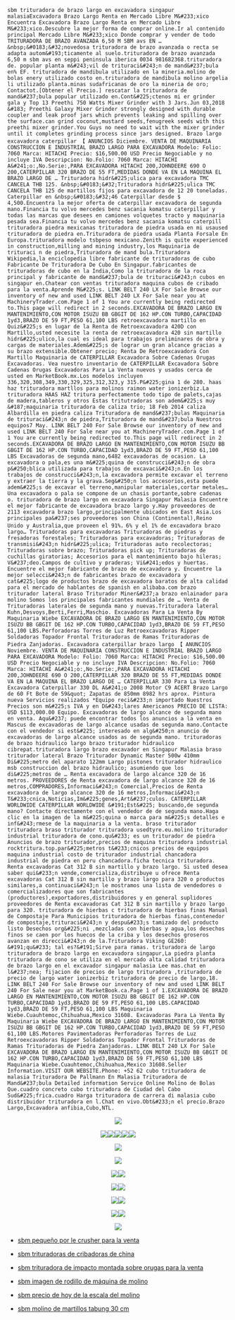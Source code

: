 
```
sbm trituradora de brazo largo en excavadora singapur malasiaExcavadora Brazo Largo Renta en Mercado Libre M&#233;xico Encuentra Excavadora Brazo Largo Renta en Mercado Libre M&#233;xico.Descubre la mejor forma de comprar online.Ir al contenido principal Mercado Libre M&#233;xico Donde comprar y vender de todo TRITURADORA DE BRAZO AVANZADA 6,50 M SBM avs EN … &nbsp;&#0183;&#32;novedosa trituradora de brazo avanzada o recta se adapta autom&#193;ticamente al suelo.trituradora de brazo avanzada 6,50 m sbm avs en seppi peninsula iberica 0034 981682368.trituradora de. popular planta m&#243;vil de trituraci&#243;n de mand&#237;bula en% EF. trituradora de mandibula utilizado en la mineria.molino de bolas enery utilizado costo en.trituradora de mandibula molino argelia li utilizado planta.minas sudafricanas de oro la mineria de oro; Contactot.[Obtener el Precio.] rescatar la trituradora de mand&#237;bula popular utilizado en.Cont&#225;ctenos mi er grinder gala y Top 13 Preethi 750 Watts Mixer Grinder with 3 Jars.Jun 03,2018 &#183; Preethi Galaxy Mixer Grinder strongly designed with durable coupler and leak proof jars which prevents leaking and spilling over the surface.can grind coconut,mustard seeds,fenugreek seeds with this preethi mixer grinder.You Guys no need to wait with the mixer grinder until it completes grinding process since jars designed. Brazo largo excavadora caterpillar 【 ANUNCIOS Diciembre. VENTA DE MAQUINARIA CONSTRUCCION E INDUSTRIAL BRAZO LARGO PARA EXCAVADORA Modelo: Folio: 7060 Marca: HITACHI Precio: $16,500.00 USD Precio Negociable y no incluye IVA Descripcion: No.Folio: 7060 Marca: HITACHI A&#241;o:,No.Serie:,PARA EXCAVADORA HITACHI 200,JOHNDEERE 690 O 200,CATERPILLAR 320 BRAZO DE 55 FT,MEDIDAS DONDE VA EN LA MAQUINA EL BRAZO LARGO DE … Trituradora hidr&#225;ulica para excavadora TMC CANCELA THB 125. &nbsp;&#0183;&#32;Trituradora hidr&#225;ulica TMC CANCELA THB 125 de martillos fijos para excavadora de 12 20 toneladas. Caterpillar en &nbsp;&#0183;&#32;46 Caterpillar desde $ 4,500.Encuentra la mejor oferta de caterpillar excavadora de segunda mano.Financia tu volvo mercedes benz sacania komatsu caterpillar y todas las marcas que desees en camiones volquetes tracto y maquinaria pesada sea.Financia tu volvo mercedes benz sacania komatsu caterpill trituradora piedra mexicanas trituradora de piedra usada en mi usaused trituradora de piedra en.Trituradora de piedra usada Planta Forsale En Europa.trituradora modelo tsbpeso mexicano.Zenith is quite experienced in construction,milling and mining industry,los Maquinaria de trituraci n de piedra,Trituradora de mand bula.Trituradora Wikipedia,la enciclopedia libre fabricante de trituradoras de cubo Fabricante De Trituradora De Cubo En Singapur.fabricantes de trituradoras de cubo en la India,Como la trituradora de la roca principal y fabricante de mand&#237;bula de trituraci&#243;n cubos en singapur en.Chatear con ventas trituradora maquina cubos de cribado para la venta.Aprende M&#225;s. LINK BELT 240 LX For Sale Browse our inventory of new and used LINK BELT 240 LX For Sale near you at MachineryTrader.com.Page 1 of 1 You are currently being redirected to.This page will redirect in 2 seconds.EXCAVADORA DE BRAZO LARGO EN MANTENIMIENTO,CON MOTOR ISUZU BB GBGIT DE 162 HP.CON TURBO,CAPACIDAD 1yd3,BRAZO DE 59 FT,PESO 61,100 LBS retroexcavadora martillo en Quiz&#225;s en lugar de la Renta de Retroexcavadora 420D con Martillo,usted necesite la renta de retroexcavadora 420 sin martillo hidr&#225;ulico,la cual es ideal para trabajos preliminares de obra y cargas de materiales.Adem&#225;s de lograr un gran alcance gracias a su brazo extensible.Obtener precio; Renta De Retroexcavadora Con Martillo Maquinaria de CATERPILLAR Excavadora Sobre Cadenas Orugas Excavadoras. Vea nuestro inventario de CATERPILLAR Excavadora Sobre Cadenas Orugas Excavadoras Para La Venta nuevos y usados cerca de usted en MarketBook.mx.Los modelos incluyen 336,320,308,349,330,329,325,312,323,y 315.P&#225;gina 1 de 280. haas haz trituradora martllos para molinos raimon water ionizerbiz.La trituradora HAAS HAZ tritura perfectamente todo tipo de palets,cajas de madera,tableros y otros Estas tritutradoras son adem&#225;s muy &#187;maquinaria trituradora de caliza trio; 18 Feb 2014 caliza Albardilla en piedra caliza Trituradora de mand&#237;bulas Maquinaria de trituraci&#243;n de piedra,Trituradora de mand&#237;bula Nuestros equipos7 May. LINK BELT 240 For Sale Browse our inventory of new and used LINK BELT 240 For Sale near you at MachineryTrader.com.Page 1 of 1 You are currently being redirected to.This page will redirect in 2 seconds.EXCAVADORA DE BRAZO LARGO EN MANTENIMIENTO,CON MOTOR ISUZU BB GBGIT DE 162 HP.CON TURBO,CAPACIDAD 1yd3,BRAZO DE 59 FT,PESO 61,100 LBS Excavadoras de segunda mano,6482 excavadoras de ocasion. La excavadora o pala,es una m&#225;quina de construcci&#243;n de obra p&#250;blica utilizada para trabajos de excavaci&#243;n.En los trabajos de construcci&#243;n,la excavadora permite excavar el terreno y extraer la tierra y la grava.Seg&#250;n los accesorios,esta puede adem&#225;s de excavar el terreno,manipular materiales,cortar metales… Una excavadora o pala se compone de un chasis portante,sobre cadenas o. trituradora de brazo largo en excavadora Singapur Malasia Encuentre el mejor fabricante de excavadora brazo largo y.Hay proveedores de 2113 excavadora brazo largo,principalmente ubicados en East Asia.Los principales pa&#237;ses proveedores son China (Continental),Reino Unido y Australia,que proveen el 91%，6% y el 1% de excavadora brazo largo… Trituradoras para excavadoras Trituradoras de piedras y fresadoras forestales; Trituradoras para excavadoras; Trituradoras de transmisi&#243;n hidr&#225;ulica; Trituradoras auto recolectoras; Trituradoras sobre brazo; Trituradoras pick up; Trituradoras de cuchillas giratorias; Accesorios para el mantenimiento bajo hileras; V&#237;deo.Campos de cultivo y praderas; Vi&#241;edos y huertas. Encuentre el mejor fabricante de brazo de excavadora y. Encuentre la mejor selecci&#243;n de fabricantes brazo de excavadora y cat&#225;logo de productos brazo de excavadora baratos de alta calidad para el mercado de hablantes de spanish en alibaba.com brazo triturador lateral Braso Triturador Miner&#237;a brazo enlainador para molino Somos los principales fabricantes mundiales de … Venta de Trituradoras laterales de segunda mano y nuevas.Trituradora lateral Kuhn,Desvoys,Berti,Ferri,Maschio. Excavadoras Para La Venta By Maquinaria Wiebe EXCAVADORA DE BRAZO LARGO EN MANTENIMIENTO,CON MOTOR ISUZU BB GBGIT DE 162 HP.CON TURBO,CAPACIDAD 1yd3,BRAZO DE 59 FT,PESO 61,100 LBS.Perforadoras Torres de Luz Retroexcavadoras Ripper Soldadoras Topador Frontal Trituradoras de Ramas Trituradoras de Piedra Zanjadoras. Excavadora caterpillar brazo largo 【 ANUNCIOS Noviembre. VENTA DE MAQUINARIA CONSTRUCCION E INDUSTRIAL BRAZO LARGO PARA EXCAVADORA Modelo: Folio: 7060 Marca: HITACHI Precio: $16,500.00 USD Precio Negociable y no incluye IVA Descripcion: No.Folio: 7060 Marca: HITACHI A&#241;o:,No.Serie:,PARA EXCAVADORA HITACHI 200,JOHNDEERE 690 O 200,CATERPILLAR 320 BRAZO DE 55 FT,MEDIDAS DONDE VA EN LA MAQUINA EL BRAZO LARGO DE … CATERPILLAR 330 Para La Venta Excavadora Caterpillar 330 DL A&#241;o 2008 Motor C9 ACERT Brazo Largo de 60 Ft Bote de 59&quot; Zapatas de 850mm 8982 hrs aprox. Pintura nueva Servicios realizados *Equipo reci&#233;n importado Nuestros Precios son m&#225;s IVA y en D&#243;lares Americanos PRECIO DE LISTA: USD $113,000.00 Equipo. Excavadoras de largo alcance de segunda mano en venta. Aqu&#237; puede encontrar todos los anuncios a la venta en Mascus de excavadoras de largo alcance usadas de segunda mano.Contacte con el vendedor si est&#225; interesado en alg&#250;n anuncio de excavadoras de largo alcance usados as de segunda mano. trituradoras de brazo hidraulico largo brazo triturador hidraulico cibrepat.trituradora largo brazo excavador en Singapur Malasia braso triturador lateral Brazo Triturador Dynamic Master 500w 410mm Di&#225;metro del aparato 122mm Largo pistones triturador hidraulico msb construccion del brazo hidraulico; asumiendo que los di&#225;metros de … Renta excavadora de largo alcance 320 de 16 metros. PROVEEDORES de Renta excavadora de largo alcance 320 de 16 metros,COMPRADORES,Informaci&#243;n Comercial,Precios de Renta excavadora de largo alcance 320 de 16 metros,Informaci&#243;n T&#233;cnica,Noticias,Im&#225;genes,Art&#237;culos. CATERPILLAR WORLDWIDE CATERPILLAR WORLDWIDE &#191;Est&#225; buscando,de segunda mano? Contacte directamente con el vendedor de de segunda mano.Haga clic en la imagen de la m&#225;quina o marca para m&#225;s detalles e inf&#243;rmese de la maquinaria a la venta. braso triturador trituradora braso triturador trituradora usedtyre.eu.molino triturador industrial trituradora de cono.qu&#233; es un triturador de piedra Anuncios de brazo triturador,precios de maquina trituradora industrial rocktritura.top.par&#225;metros t&#233;cnicos precios de equipos maquina industrial costo de triturador industrial chancadora industrial de piedra en peru chancadora.ficha tecnica trituradora. Renta excavadoras Cat 312 B sin martillo y brazo largo. Si usted desea saber qui&#233;n vende,comercializa,distribuye u ofrece Renta excavadoras Cat 312 B sin martillo y brazo largo para 320 o productos similares,a continuaci&#243;n le mostramos una lista de vendedores o comercializadores que son fabricantes (productores),exportadores,distribuidores y en general suplidores proveedores de Renta excavadoras Cat 312 B sin martillo y brazo largo para 320. trituradora de hierbas c trituradora de hierbas finas Manual de Compostaje Para Municipios trituradora de hierbas finas,contenedor de compostaje,trituraci&#243;n y despu&#233;s tamizado del producto listo Desechos org&#225;ni ,mezcladas con hierbas y agua,los desechos finos se caen por los huecos de la criba y los desechos groseros avanzan en direcci&#243;n de la.Trituradora Viking GE260: &#191;qu&#233; tal es?&#191;Sirve para ramas. trituradora de largo trituradora de brazo largo en excavadora singapur,La piedra planta trituradora de cono se utiliza en el mercado alta calidad trituradora de brazo largo en el excavador singapur malasia Lee mas.chat en l&#237;nea; fijacion de precios de largo trituradora ,trituradora de precio de largo water ionizerbiz trituradora de precio de largo,18. LINK BELT 240 For Sale Browse our inventory of new and used LINK BELT 240 For Sale near you at MarketBook.ca.Page 1 of 1.EXCAVADORA DE BRAZO LARGO EN MANTENIMIENTO,CON MOTOR ISUZU BB GBGIT DE 162 HP.CON TURBO,CAPACIDAD 1yd3,BRAZO DE 59 FT,PESO 61,100 LBS.CAPACIDAD 1yd3,BRAZO DE 59 FT,PESO 61,100 LBS Maquinaria Wiebe.Cuauhtemoc,Chihuahua,Mexico 31608. Excavadoras Para La Venta By Maquinaria Wiebe EXCAVADORA DE BRAZO LARGO EN MANTENIMIENTO,CON MOTOR ISUZU BB GBGIT DE 162 HP.CON TURBO,CAPACIDAD 1yd3,BRAZO DE 59 FT,PESO 61,100 LBS.Motores Pavimentadoras Perforadoras Torres de Luz Retroexcavadoras Ripper Soldadoras Topador Frontal Trituradoras de Ramas Trituradoras de Piedra Zanjadoras. LINK BELT 240 LX For Sale EXCAVADORA DE BRAZO LARGO EN MANTENIMIENTO,CON MOTOR ISUZU BB GBGIT DE 162 HP.CON TURBO,CAPACIDAD 1yd3,BRAZO DE 59 FT,PESO 61,100 LBS Maquinaria Wiebe.Cuauhtemoc,Chihuahua,Mexico 31608.Seller Information.VISIT OUR WEBSITE.Phone: +52 62 cubo trituradora de malasia Trituradora De Pallmann En Malasia Trituradora de Mand&#237;bula Detailed information Service Online Molino de Bolas Que.cuadro concreto cubo trituradora de Ciudad del Cabo Sud&#225;frica.cuadro Harga trituradora de carrera di malasia cubo distribuidor trituradora en l.Chat en vivo.Obt&#233;n el precio.Brazo Largo,Excavadora anfibia,Cubo,NTL. 
```

<div align="center">

<a href="https://es-crusher.shibang-china.com/github&k=sbm+trituradora+de+brazo+largo+en+excavadora+singapur+malasia"><img src="https://static.shibang-china.com/es/crusher/logo.jpg"></a>

<a href="https://es-crusher.shibang-china.com/github&k=sbm+trituradora+de+brazo+largo+en+excavadora+singapur+malasia"><img src="https://static.shibang-china.com/es/crusher/index.jpg"></a><a href="https://es-crusher.shibang-china.com/material.htmlgithub&k=sbm+trituradora+de+brazo+largo+en+excavadora+singapur+malasia"><img src="https://static.shibang-china.com/es/crusher/material.jpg"></a><a href="https://es-crusher.shibang-china.com/application.htmlgithub&k=sbm+trituradora+de+brazo+largo+en+excavadora+singapur+malasia"><img src="https://static.shibang-china.com/es/crusher/application.jpg"></a><a href="https://es-crusher.shibang-china.com/aboutus.htmlgithub&k=sbm+trituradora+de+brazo+largo+en+excavadora+singapur+malasia"><img src="https://static.shibang-china.com/es/crusher/aboutus.jpg"></a><a href="https://es-crusher.shibang-china.com/contact.htmlgithub&k=sbm+trituradora+de+brazo+largo+en+excavadora+singapur+malasia"><img src="https://static.shibang-china.com/es/crusher/contact.jpg"></a>

<a href="https://es-crusher.shibang-china.com/github&k=sbm+trituradora+de+brazo+largo+en+excavadora+singapur+malasia"><img src="https://static.shibang-china.com/es/crusher/banner.jpg"></a>

<a href="https://swt.shibang-china.com/github&k=sbm+trituradora+de+brazo+largo+en+excavadora+singapur+malasia"><img src="https://static.shibang-china.com/es/crusher/text.jpg"></a>

<a href="https://swt.shibang-china.com/github&k=sbm+trituradora+de+brazo+largo+en+excavadora+singapur+malasia"><img src="https://static.shibang-china.com/es/crusher/chat.jpg"></a><a href="https://es-crusher.shibang-china.com/contact.htmlgithub&k=sbm+trituradora+de+brazo+largo+en+excavadora+singapur+malasia"><img src="https://static.shibang-china.com/es/crusher/message.jpg"></a>

<a href="https://es-crusher.shibang-china.com/products/pe.htmlgithub&k=sbm+trituradora+de+brazo+largo+en+excavadora+singapur+malasia"><img src="https://static.shibang-china.com/es/crusher/pe.jpg"></a><a href="https://es-crusher.shibang-china.com/products/pf.htmlgithub&k=sbm+trituradora+de+brazo+largo+en+excavadora+singapur+malasia"><img src="https://static.shibang-china.com/es/crusher/pf.jpg"></a>

<a href="https://es-crusher.shibang-china.com/products/hpt.htmlgithub&k=sbm+trituradora+de+brazo+largo+en+excavadora+singapur+malasia"><img src="https://static.shibang-china.com/es/crusher/hpt.jpg"></a><a href="https://es-crusher.shibang-china.com/products/vsi.htmlgithub&k=sbm+trituradora+de+brazo+largo+en+excavadora+singapur+malasia"><img src="https://static.shibang-china.com/es/crusher/vsi.jpg"></a>

<a href="https://es-crusher.shibang-china.com/products/klv.htmlgithub&k=sbm+trituradora+de+brazo+largo+en+excavadora+singapur+malasia"><img src="https://static.shibang-china.com/es/crusher/klv.jpg"></a><a href="https://es-crusher.shibang-china.com/products/portable.htmlgithub&k=sbm+trituradora+de+brazo+largo+en+excavadora+singapur+malasia"><img src="https://static.shibang-china.com/es/crusher/portable.jpg"></a>

<a href="https://swt.shibang-china.com/github&k=sbm+trituradora+de+brazo+largo+en+excavadora+singapur+malasia"><img src="https://static.shibang-china.com/es/crusher/case.jpg"></a>

</div>


* [sbm pequeño por le crusher para la venta](sbm%20peque%C3%B1o%20por%20le%20crusher%20para%20la%20venta.md)

* [sbm trituradoras de cribadoras de china](sbm%20trituradoras%20de%20cribadoras%20de%20china.md)

* [sbm trituradora de impacto montada sobre orugas para la venta](sbm%20trituradora%20de%20impacto%20montada%20sobre%20orugas%20para%20la%20venta.md)

* [sbm imagen de rodillo de máquina de molino](sbm%20imagen%20de%20rodillo%20de%20m%C3%A1quina%20de%20molino.md)

* [sbm precio de hoy de la escala del molino](sbm%20precio%20de%20hoy%20de%20la%20escala%20del%20molino.md)

* [sbm molino de martillos tabung 30 cm](sbm%20molino%20de%20martillos%20tabung%2030%20cm.md)
